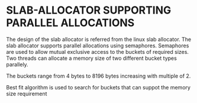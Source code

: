 # SLAB-ALLOCATOR SUPPORTING PARALLEL ALLOCATIONS
The design of the slab allocator is referred from the linux slab allocator.
The slab allocator supports parallel allocations using semaphores. Semaphores are used to allow mutual exclusive access to the buckets of required sizes. 
Two threads can allocate a memory size of two different bucket types parallely.

The buckets range from 4 bytes to 8196 bytes increasing with multiple of 2.

Best fit algorithm is used to search for buckets that can suppot  the memory size requirement 
